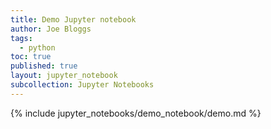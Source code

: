 ```yaml
---
title: Demo Jupyter notebook
author: Joe Bloggs
tags:
  - python  
toc: true
published: true
layout: jupyter_notebook
subcollection: Jupyter Notebooks
---
```


{% include jupyter_notebooks/demo_notebook/demo.md %}
